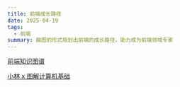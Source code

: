 ```yaml
---
title: 前端成长路径
date: 2025-04-19
tags:
  - 前端
summary: 脑图的形式规划出前端的成长路径，助力成为前端领域专家
---
```


[前端知识图谱](https://f2e.tech/mindmap?)

[小林 x 图解计算机基础](https://xiaolincoding.com/)

